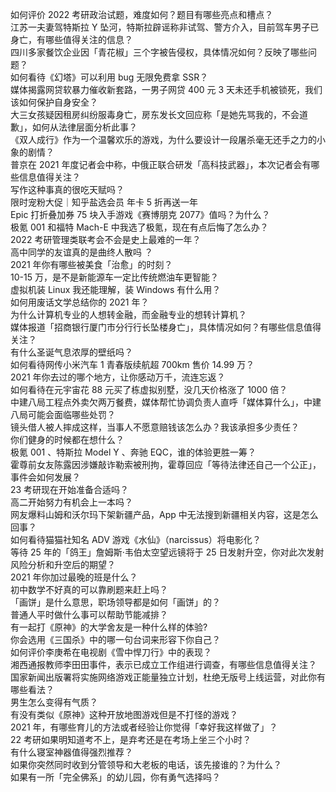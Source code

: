 如何评价 2022 考研政治试题，难度如何？题目有哪些亮点和槽点？  
江苏一夫妻驾特斯拉 Y 坠河，特斯拉辟谣称非试驾、警方介入，目前驾车男子已身亡，有哪些值得关注的信息？  
四川多家餐饮企业因「青花椒」三个字被告侵权，具体情况如何？反映了哪些问题？  
如何看待《幻塔》可以利用 bug 无限免费拿 SSR？  
媒体揭露网贷软暴力催收新套路，一男子网贷 400 元 3 天未还手机被锁死，我们该如何保护自身安全？  
大三女孩疑因租房纠纷服毒身亡，房东发长文回应称「是她先骂我的，不会道歉」，如何从法律层面分析此事？  
《双人成行》作为一个温馨欢乐的游戏，为什么要设计一段屠杀毫无还手之力的小象的剧情？  
普京在 2021 年度记者会中称，中俄正联合研发「高科技武器」，本次记者会有哪些信息值得关注？  
写作这种事真的很吃天赋吗？  
限时宠粉大促｜知乎盐选会员 年卡 5 折再送一年  
Epic 打折叠加券 75 块入手游戏《赛博朋克 2077》值吗？为什么？  
极氪 001 和福特 Mach-E 中我选了极氪，现在有点后悔了怎么办？  
2022 考研管理类联考会不会是史上最难的一年？  
高中同学的友谊真的是曲终人散吗 ？  
2021 年你有哪些被美食「治愈」的时刻？  
10-15 万，是不是新能源车一定比传统燃油车更智能？  
虚拟机装 Linux 我还能理解，装 Windows 有什么用？  
如何用废话文学总结你的 2021 年？  
为什么计算机专业的人想转金融，而金融专业的想转计算机？  
媒体报道「招商银行厦门市分行行长坠楼身亡」，具体情况如何？有哪些信息值得关注？  
有什么圣诞气息浓厚的壁纸吗？  
如何看待网传小米汽车 1 青春版续航超 700km 售价 14.99 万？  
2021 年你去过的哪个地方，让你感动万千，流连忘返？  
如何看待在元宇宙花 88 元买了栋虚拟别墅，没几天价格涨了 1000 倍？  
中建八局工程点外卖欠两万餐费，媒体帮忙协调负责人直呼「媒体算什么」，中建八局可能会面临哪些处罚？  
镜头借人被人摔成这样，当事人不愿意赔钱该怎么办？我该承担多少责任？  
你们健身的时候都在想什么？  
极氪 001 、特斯拉 Model Y 、奔驰 EQC，谁的体验更胜一筹？  
霍尊前女友陈露因涉嫌敲诈勒索被刑拘，霍尊回应「等待法律还自己一个公正」，事件会如何发展？  
23 考研现在开始准备合适吗？  
高二开始努力有机会上一本吗？  
网友爆料山姆和沃尔玛下架新疆产品，App 中无法搜到新疆相关内容，这是怎么回事？  
如何看待猫猫社知名 ADV 游戏《水仙》（narcissus）将电影化？  
等待 25 年的「鸽王」詹姆斯·韦伯太空望远镜将于 25 日发射升空，你对此次发射风险分析和升空后的期望？  
2021 年你加过最晚的班是什么？  
初中数学不好真的可以靠刷题来赶上吗？  
「画饼」是什么意思，职场领导都是如何「画饼」的？  
普通人平时做什么事可以帮助节能减排？  
有一起打《原神》的大学舍友是一种什么样的体验?  
你会选用《三国杀》中的哪一句台词来形容下你自己？  
如何评价李庚希在电视剧《雪中悍刀行》中的表现？  
湘西通报教师李田田事件，表示已成立工作组进行调查，有哪些信息值得关注？  
国家新闻出版署将实施网络游戏正能量独立计划，杜绝无版号上线运营，对此你有哪些看法？  
男生怎么变得有气质？  
有没有类似《原神》这种开放地图游戏但是不打怪的游戏？  
2021 年，有哪些育儿的方法或者经验让你觉得「幸好我这样做了」？  
22 考研如果明知道考不上，是弃考还是在考场上坐三个小时？  
有什么寝室神器值得强烈推荐？  
如果你突然同时收到分管领导和大老板的电话，该先接谁的？为什么？  
如果有一所「完全佛系」的幼儿园，你有勇气选择吗？  
